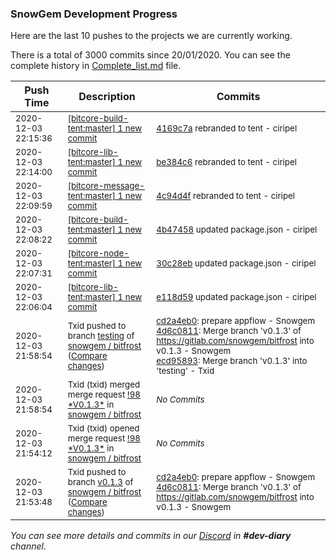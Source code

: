 
### SnowGem Development Progress

Here are the last 10 pushes to the projects we are currently working.

There is a total of 3000 commits since 20/01/2020. You can see the complete history in
 [Complete_list.md](Complete_list.md) file.

| Push Time | Description | Commits |
| --- | --- | --- |
| <sub>2020-12-03 22:15:36</sub> | <sub>[[bitcore-build-tent:master] 1 new commit](https://github.com/TENTOfficial/bitcore-build-tent/commit/4169c7a8c80d70b3f500b7c2d2c3ab6f87b7441b)</sub> | <sub>[4169c7a](https://github.com/TENTOfficial/bitcore-build-tent/commit/4169c7a8c80d70b3f500b7c2d2c3ab6f87b7441b) rebranded to tent - ciripel</sub> |
| <sub>2020-12-03 22:14:00</sub> | <sub>[[bitcore-lib-tent:master] 1 new commit](https://github.com/TENTOfficial/bitcore-lib-tent/commit/be384c69cea5c6ca26785d9c1164d3c4d275fc76)</sub> | <sub>[be384c6](https://github.com/TENTOfficial/bitcore-lib-tent/commit/be384c69cea5c6ca26785d9c1164d3c4d275fc76) rebranded to tent - ciripel</sub> |
| <sub>2020-12-03 22:09:59</sub> | <sub>[[bitcore-message-tent:master] 1 new commit](https://github.com/TENTOfficial/bitcore-message-tent/commit/4c94d4f9270ce6b7d3c483ce3d7a4c034ce90303)</sub> | <sub>[4c94d4f](https://github.com/TENTOfficial/bitcore-message-tent/commit/4c94d4f9270ce6b7d3c483ce3d7a4c034ce90303) rebranded to tent - ciripel</sub> |
| <sub>2020-12-03 22:08:22</sub> | <sub>[[bitcore-build-tent:master] 1 new commit](https://github.com/TENTOfficial/bitcore-build-tent/commit/4b47458236ba2fe5673ebb63876b3c11b89064ad)</sub> | <sub>[4b47458](https://github.com/TENTOfficial/bitcore-build-tent/commit/4b47458236ba2fe5673ebb63876b3c11b89064ad) updated package.json - ciripel</sub> |
| <sub>2020-12-03 22:07:31</sub> | <sub>[[bitcore-node-tent:master] 1 new commit](https://github.com/TENTOfficial/bitcore-node-tent/commit/30c28ebbc7c938c4eed310ec86a79bb0c368b3cc)</sub> | <sub>[30c28eb](https://github.com/TENTOfficial/bitcore-node-tent/commit/30c28ebbc7c938c4eed310ec86a79bb0c368b3cc) updated package.json - ciripel</sub> |
| <sub>2020-12-03 22:06:04</sub> | <sub>[[bitcore-lib-tent:master] 1 new commit](https://github.com/TENTOfficial/bitcore-lib-tent/commit/e118d597c47aa181983f6d49eb2517d16bddd969)</sub> | <sub>[e118d59](https://github.com/TENTOfficial/bitcore-lib-tent/commit/e118d597c47aa181983f6d49eb2517d16bddd969) updated package.json - ciripel</sub> |
| <sub>2020-12-03 21:58:54</sub> | <sub>Txid pushed to branch [testing](https://gitlab.com/snowgem/bitfrost/commits/testing) of [snowgem / bitfrost](https://gitlab.com/snowgem/bitfrost) ([Compare changes](https://gitlab.com/snowgem/bitfrost/compare/765856dd6fbc4852eb76741c0e0c74e54e5d4d12...ecd95893ba356ab7a1d626eabcbcbe8cadf109bf))</sub> | <sub>[cd2a4eb0](https://gitlab.com/snowgem/bitfrost/-/commit/cd2a4eb0ecec6ba24a37db73e8ef21863142b84d): prepare appflow - Snowgem<br>[4d6c0811](https://gitlab.com/snowgem/bitfrost/-/commit/4d6c0811c7380fc6a1232cb6d32e1f5a1dc5ef9f): Merge branch 'v0.1.3' of https://gitlab.com/snowgem/bitfrost into v0.1.3 - Snowgem<br>[ecd95893](https://gitlab.com/snowgem/bitfrost/-/commit/ecd95893ba356ab7a1d626eabcbcbe8cadf109bf): Merge branch 'v0.1.3' into 'testing' - Txid</sub> |
| <sub>2020-12-03 21:58:54</sub> | <sub>Txid (txid) merged merge request [\!98 \*V0\.1\.3\*](https://gitlab.com/snowgem/bitfrost/-/merge_requests/98) in [snowgem / bitfrost](https://gitlab.com/snowgem/bitfrost)</sub> | <sub>_No Commits_</sub> |
| <sub>2020-12-03 21:54:12</sub> | <sub>Txid (txid) opened merge request [\!98 \*V0\.1\.3\*](https://gitlab.com/snowgem/bitfrost/-/merge_requests/98) in [snowgem / bitfrost](https://gitlab.com/snowgem/bitfrost)</sub> | <sub>_No Commits_</sub> |
| <sub>2020-12-03 21:53:48</sub> | <sub>Txid pushed to branch [v0\.1\.3](https://gitlab.com/snowgem/bitfrost/commits/v0.1.3) of [snowgem / bitfrost](https://gitlab.com/snowgem/bitfrost) ([Compare changes](https://gitlab.com/snowgem/bitfrost/compare/22d7139108ccb60382fe3dabb03d4bdf58772e29...4d6c0811c7380fc6a1232cb6d32e1f5a1dc5ef9f))</sub> | <sub>[cd2a4eb0](https://gitlab.com/snowgem/bitfrost/-/commit/cd2a4eb0ecec6ba24a37db73e8ef21863142b84d): prepare appflow - Snowgem<br>[4d6c0811](https://gitlab.com/snowgem/bitfrost/-/commit/4d6c0811c7380fc6a1232cb6d32e1f5a1dc5ef9f): Merge branch 'v0.1.3' of https://gitlab.com/snowgem/bitfrost into v0.1.3 - Snowgem</sub> |

_You can see more details and commits in our [Discord](https://discord.gg/zumGnbg) in **#dev-diary** channel._
